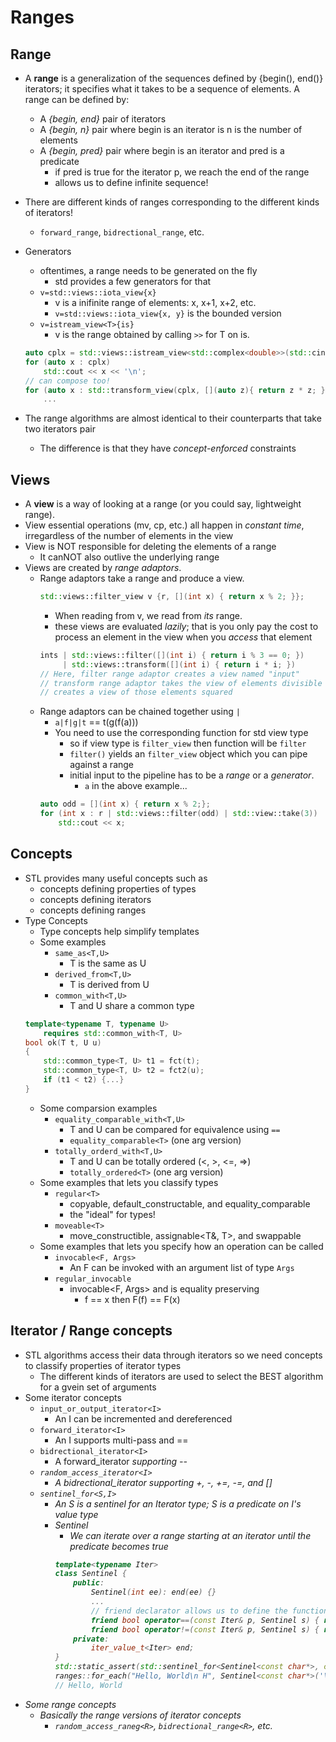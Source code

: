 # Ranges
## Range
- A __range__ is a generalization of the sequences defined by {begin(), end()} iterators; it specifies what it takes to be a sequence of elements. A range can be defined by:
    - A _{begin, end}_ pair of iterators
    - A _{begin, n}_ pair where begin is an iterator is n is the number of elements
    - A _{begin, pred}_ pair where begin is an iterator and pred is a predicate
        - if pred is true for the iterator p, we reach the end of the range
        - allows us to define infinite sequence!
- There are different kinds of ranges corresponding to the different kinds of iterators!
    - `forward_range`, `bidrectional_range`, etc.

- Generators
    - oftentimes, a range needs to be generated on the fly
        - std provides a few generators for that
    - `v=std::views::iota_view{x}`
        - v is a inifinite range of elements: x, x+1, x+2, etc.
        - `v=std::views::iota_view{x, y}` is the bounded version
    - `v=istream_view<T>{is}` 
        - v is the range obtained by calling `>>` for T on is.
    ```cpp
    auto cplx = std::views::istream_view<std::complex<double>>(std::cin);
    for (auto x : cplx)
        std::cout << x << '\n';
    // can compose too!
    for (auto x : std::transform_view(cplx, [](auto z){ return z * z; }))
        ...
    ```
- The range algorithms are almost identical to their counterparts that take two iterators pair
    - The difference is that they have _concept-enforced_ constraints
## Views
- A __view__ is a way of looking at a range (or you could say, lightweight range).
- View essential operations (mv, cp, etc.) all happen in _constant time_, irregardless of the number of elements in the view
- View is NOT responsible for deleting the elements of a range
    - It canNOT also outlive the underlying range
- Views are created by _range adaptors_.
     - Range adaptors take a range and produce a view.
        ```cpp
        std::views::filter_view v {r, [](int x) { return x % 2; }};
        ```
        - When reading from v, we read from _its_ range.
        - these views are evaluated _lazily_; that is you only pay the cost to process an element in the view when you _access_ that element
        ```cpp
        ints | std::views::filter([](int i) { return i % 3 == 0; }) 
             | std::views::transform([](int i) { return i * i; })
        // Here, filter range adaptor creates a view named "input"
        // transform range adaptor takes the view of elements divisible by three and 
        // creates a view of those elements squared
        ```
    - Range adaptors can be chained together using `|`
        - `a|f|g|t` == t(g(f(a)))
        - You need to use the corresponding function for std view type
            - so if view type is `filter_view` then function will be `filter`
            - `filter()` yields an `filter_view` object which you can pipe against a range
            - initial input to the pipeline has to be a _range_ or a _generator_.
                - `a` in the above example...
        ```cpp
        auto odd = [](int x) { return x % 2;};
        for (int x : r | std::views::filter(odd) | std::view::take(3)) 
            std::cout << x;
        ```
## Concepts
- STL provides many useful concepts such as
    - concepts defining properties of types
    - concepts defining iterators
    - concepts defining ranges
- Type Concepts
    - Type concepts help simplify templates
    - Some examples
        - `same_as<T,U>`
            - T is the same as U
        - `derived_from<T,U>`
            - T is derived from U
        - `common_with<T,U>`
            - T and U share a common type
    ```cpp
    template<typename T, typename U>
        requires std::common_with<T, U>
    bool ok(T t, U u)
    {
        std::common_type<T, U> t1 = fct(t);
        std::common_type<T, U> t2 = fct2(u);
        if (t1 < t2) {...}
    }
    ```
    - Some comparsion examples
        - `equality_comparable_with<T,U>`
            - T and U can be compared for equivalence using `==`
            - `equality_comparable<T>` (one arg version)
        - `totally_orderd_with<T,U>`
            - T and U can be totally ordered (<, >, <=, =>)
            - `totally_ordered<T>` (one arg version)
    - Some examples that lets you classify types
        - `regular<T>`
            - copyable<T>, default_constructable<T>, and equality_comparable<T>
            - the "ideal" for types!
        - `moveable<T>`
            - move_constructible<T>, assignable<T&, T>, and swappable<T>
    - Some examples that lets you specify how an operation can be called
        - `invocable<F, Args>`
            - An F can be invoked with an argument list of type `Args`
        - `regular_invocable`
            - invocable<F, Args> and is equality preserving
                - f == x then F(f) == F(x)
## Iterator / Range concepts
- STL algorithms access their data through iterators so we need concepts to classify properties of iterator types
    - The different kinds of iterators are used to select the BEST algorithm for a gvein set of arguments
- Some iterator concepts
    - `input_or_output_iterator<I>`
        - An I can be incremented and dereferenced
    - `forward_iterator<I>`
        - An I supports multi-pass and ==
    - `bidrectional_iterator<I>`
        - A forward_iterator<I> supporting --
    - `random_access_iterator<I>`
        - A bidrectional_iterator<I> supporting +, -, +=, -=, and []
    - `sentinel_for<S,I>`
        - An S is a sentinel for an Iterator type; S is a predicate on I's value type
        - Sentinel
            - We can iterate over a range starting at an iterator until the predicate becomes true
            ```cpp
            template<typename Iter>
            class Sentinel {
                public:
                    Sentinel(int ee): end(ee) {}
                    ...
                    // friend declarator allows us to define the functions "within" the scope of the class
                    friend bool operator==(const Iter& p, Sentinel s) { return (*p == s.end);}
                    friend bool operator!=(const Iter& p, Sentinel s) { return !(*p == s.end)}
                private:
                    iter_value_t<Iter> end;
            }
            std::static_assert(std::sentinel_for<Sentinel<const char*>, const char *>);
            ranges::for_each("Hello, World\n H", Sentinel<const char*>('\n'), [](const char x) { std::cout << x;});
            // Hello, World
            ```
- Some range concepts
    - Basically the range versions of iterator concepts
        - `random_access_raneg<R>`, `bidrectional_range<R>`, etc.